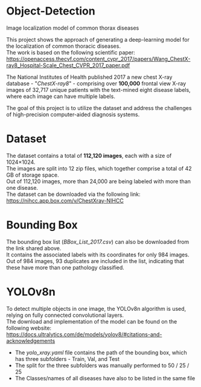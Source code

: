 # Object-Detection
Image localization model of common thorax diseases 

This project shows the approach of generating a deep-learning model for the localization of common thoracic diseases. <br />
The work is based on the following scientific paper: <br />
https://openaccess.thecvf.com/content_cvpr_2017/papers/Wang_ChestX-ray8_Hospital-Scale_Chest_CVPR_2017_paper.pdf 

The National Institutes of Health published 2017 a new chest X-ray database - "*ChestX-ray8*" - comprising over **100,000** frontal view X-ray images of 32,717 unique patients with the text-mined eight disease labels, where each image can have multiple labels. <br />

The goal of this project is to utilize the dataset and address the challenges of high-precision computer-aided diagnosis systems.

# Dataset

The dataset contains a total of **112,120 images**, each with a size of 1024×1024. <br />
The images are split into 12 zip files, which together comprise a total of 42 GB of storage space. <br />
Out of 112,120 images, more than 24,000 are being labeled with more than one disease. <br />
The dataset can be downloaded via the following link: https://nihcc.app.box.com/v/ChestXray-NIHCC

# Bounding Box

The bounding box list (*BBox_List_2017.csv*) can also be downloaded from the link shared above. <br />
It contains the associated labels with its coordinates for only 984 images. <br />
Out of 984 images, 93 duplicates are included in the list, indicating that these have more than one pathology classified. <br />

# YOLOv8n

To detect multiple objects in one image, the YOLOv8n algorithm is used, relying on fully connected convolutional layers. <br />
The download and implementation of the model can be found on the following website: https://docs.ultralytics.com/de/models/yolov8/#citations-and-acknowledgements

- The *yolo_xray.yaml* file contains the path of the bounding box, which has three subfolders - Train, Val, and Test
- The split for the three subfolders was manually performed to 50 / 25 / 25
- The Classes/names of all diseases have also to be listed in the same file





